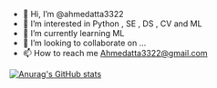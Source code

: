 - 👋 Hi, I’m @ahmedatta3322
- 👀 I’m interested in Python , SE , DS , CV and ML
- 🌱 I’m currently learning ML
- 💞️ I’m looking to collaborate on ...
- 📫 How to reach me Ahmedatta3322@gmail.com

<!---
ahmedatta3322/ahmedatta3322 is a ✨ special ✨ repository because its `README.md` (this file) appears on your GitHub profile.
You can click the Preview link to take a look at your changes.
--->
[![Anurag's GitHub stats](https://github-readme-stats.vercel.app/api?username=ahmedatta3322)](https://github.com/anuraghazra/github-readme-stats)
